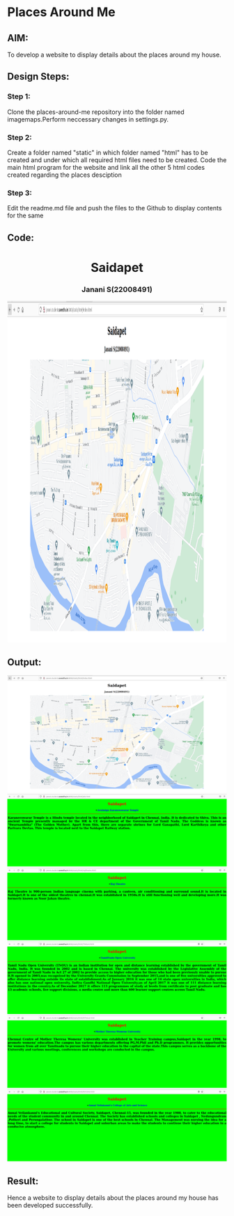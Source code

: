 # Places Around Me
## AIM:
To develop a website to display details about the places around my house.

## Design Steps:

### Step 1:
Clone the places-around-me repository into the folder named imagemaps.Perform neccessary changes in settings.py.
### Step 2:
Create a folder named "static" in which folder named "html" has to be created and under which all required html files need to be created.
Code the main html program for the website and link all the other 5 html codes created regarding the places desciption
### Step 3:
Edit the readme.md file and push the files to the Github to display contents for the same
## Code:
<!DOCTYPE html>
<html lang="en">
    <head>
        <title>My City</title>
    </head>
    <body>
        <h1 align="center">
            <font colour="red"><b>Saidapet</b></font>
        </h1>
        <h3 align="center">
            <font colour="blue"><b>Janani S(22008491)</b></font>
        </h3>
        <center>
            <img id="Image-Maps-Com-image-maps-2023-01-12-075802" src="placesaroundme.png" border="0" width="1456" height="782" orgWidth="1456" orgHeight="782" usemap="#image-maps-2023-01-12-075802" alt="" />
<map name="image-maps-2023-01-12-075802" id="ImageMapsCom-image-maps-2023-01-12-075802">
<area  alt="" title="MOTHER THERESA WOMENS UNIVERSITY" href="MTWuni.html" shape="rect" coords="1052,334,1153,468" style=1"outline:none;" target="_self"     />
<area  alt="" title="TAMIL NADU OPEN UNIVERSITY" href="TNOuni.html" shape="rect" coords="865,464,1030,530" style="outline:none;" target="_self"     />
<area  alt="" title="ARULMIGU KARANEESWARAR TEMPLE" href="akt.html" shape="rect" coords="563,160,747,245" style="outline:none;" target="_self"     />
<area  alt="" title="ANNAI VEILAKANNI COLLEGE OF ARTS AND SCIENCE" href="AVCOAS.html" shape="rect" coords="178,516,348,613" style="outline:none;" target="_self"     />
<area  alt="" title="RAJ THEATRE" href="rajtheatre.html" shape="rect" coords="621,493,751,566" style="outline:none;" target="_self"     />
<area shape="rect" coords="1454,780,1456,782" alt="Image Map" style="outline:none;" title="Image Map" href="https://www.image-maps.com/" />
 </map>
        </center>
    </body>
</html>


## Output:
![OUTPUT](saidapet.png)
![OUTPUT](akt.png)
![OUTPUT](rajtheatre.png)
![OUTPUT](TNOuni.png)
![OUTPUT](MTWuni.png)
![OUTPUT](AVCOAS.png)
## Result:
Hence a website to display details about the places around my house has been developed successfully.